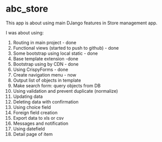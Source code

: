# abc_store

This app is about using main DJango features in Store management app.

I was about using:
1. Routing in main project - done
2. Functional views (started to push to github) - done
3. Some bootstrap using local static - done
4. Base template extension -done
5. Bootstrap using by CDN - done
6. Using CrispyForms - done
7. Create navigation menu - now
8. Output list of objects in template 
9. Make search form: query objects from DB
10. Using validation and prevent duplicate (normalize)
11. Updating data 
12. Deleting data with confirmation
13. Using choice field
14. Foreign field creation
15. Export data to xls or csv
16. Messages and notification
17. Using datefield
18. Detail page of item